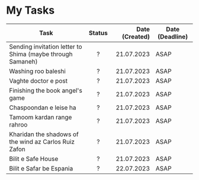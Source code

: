 # My Tasks

| Task        | Status   |  Date (Created)  |  Date (Deadline)   |
| ------------- |:-------------:| -----:| --- |
| Sending invitation letter to Shima (maybe through Samaneh) | ? | 21.07.2023 | ASAP |
| Washing roo baleshi | ? | 21.07.2023 | ASAP |
| Vaghte doctor e post | ? | 21.07.2023 | ASAP |
| Finishing the book angel's game | ? | 21.07.2023 | ASAP |
| Chaspoondan e leise ha | ? | 21.07.2023 | ASAP |
| Tamoom kardan range rahroo | ? | 21.07.2023 | ASAP |
| Kharidan the shadows of the wind az Carlos Ruiz Zafon | ? | 21.07.2023 | ASAP |
| Bilit e Safe House | ? | 21.07.2023 | ASAP |
| Bilit e Safar be Espania | ? | 22.07.2023 | ASAP |

